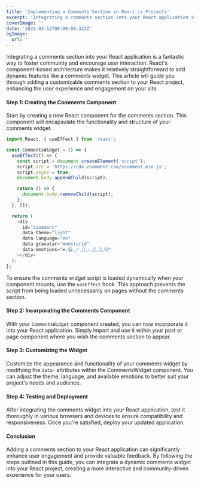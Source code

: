 ```yaml
---
title: 'Implementing a Comments Section in React.js Projects'
excerpt: 'Integrating a comments section into your React application is a fantastic way to foster community and encourage user interaction. React`s component-based architecture makes it relatively straightforward to add dynamic features like a comments widget. This article will guide you through adding a customizable comments section to your React project, enhancing the user experience and engagement on your site.'
coverImage: ''
date: '2024-03-12T08:00:00.322Z'
ogImage:
  url: ''
---
```


Integrating a comments section into your React application is a fantastic way to foster community and encourage user interaction. React's component-based architecture makes it relatively straightforward to add dynamic features like a comments widget. This article will guide you through adding a customizable comments section to your React project, enhancing the user experience and engagement on your site.

#### Step 1: Creating the Comments Component

Start by creating a new React component for the comments section. This component will encapsulate the functionality and structure of your comments widget.

```js
import React, { useEffect } from 'react';

const CommentsWidget = () => {
  useEffect(() => {
    const script = document.createElement('script');
    script.src = 'https://cdn.zoomment.com/zoomment.min.js';
    script.async = true;
    document.body.appendChild(script);

    return () => {
      document.body.removeChild(script);
    };
  }, []);

  return (
    <div
      id="zoomment"
      data-theme="light"
      data-language="en"
      data-gravatar="monsterid"
      data-emotions="❤️,😀,🪄,🥸,💡,🤔,💩,😢"
    ></div>
  );
};
```

To ensure the comments widget script is loaded dynamically when your component mounts, use the `useEffect` hook. This approach prevents the script from being loaded unnecessarily on pages without the comments section.

#### Step 2: Incorporating the Comments Component

With your `CommentsWidget` component created, you can now incorporate it into your React application. Simply import and use it within your post or page component where you wish the comments section to appear.

#### Step 3: Customizing the Widget

Customize the appearance and functionality of your comments widget by modifying the `data-` attributes within the CommentsWidget component. You can adjust the theme, language, and available emotions to better suit your project's needs and audience.

#### Step 4: Testing and Deployment

After integrating the comments widget into your React application, test it thoroughly in various browsers and devices to ensure compatibility and responsiveness. Once you're satisfied, deploy your updated application.

#### Conclusion

Adding a comments section to your React application can significantly enhance user engagement and provide valuable feedback. By following the steps outlined in this guide, you can integrate a dynamic comments widget into your React project, creating a more interactive and community-driven experience for your users.
